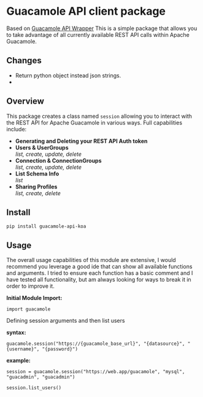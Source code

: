 # Guacamole API client package

Based on [Guacamole API Wrapper](https://gitlab.com/gacybercenter/open/guacamole-api-wrapper)
This is a simple package that allows you to take advantage of all
currently available REST API calls within Apache Guacamole.

## Changes
- Return python object instead json strings.
- 


## Overview

This package creates a class named `session` allowing you to interact
with the REST API for Apache Guacamole in various ways. Full capabilities
include:

- **Generating and Deleting your REST API Auth token**
- **Users & UserGroups**  
    _list, create, update, delete_
- **Connection & ConnectionGroups**  
    _list, create, update, delete_
- **List Schema Info**  
    _list_
- **Sharing Profiles**  
    _list, create, delete_

## Install

```
pip install guacamole-api-koa
```

## Usage
The overall usage capabilities of this module are extensive, I would
recommend you leverage a good ide that can show all available functions
and arguments. I tried to ensure each function has a basic comment and
I have tested all functionality, but am always looking for ways to break
it in order to improve it.

**Initial Module Import:**
```
import guacamole
```

Defining session arguments and then list users

**syntax:**  
```
guacamole.session("https://{guacamole_base_url}", "{datasource}", "{username}", "{password}")
```

**example:**
```
session = guacamole.session("https://web.app/guacamole", "mysql", "guacadmin", "guacadmin")

session.list_users()
```